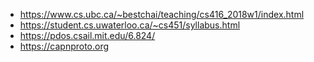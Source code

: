 - https://www.cs.ubc.ca/~bestchai/teaching/cs416_2018w1/index.html
- https://student.cs.uwaterloo.ca/~cs451/syllabus.html
- https://pdos.csail.mit.edu/6.824/
- https://capnproto.org
